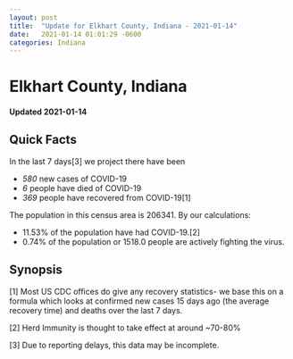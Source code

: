 ```yaml
---
layout: post
title:  "Update for Elkhart County, Indiana - 2021-01-14"
date:   2021-01-14 01:01:29 -0600
categories: Indiana
---
```


# Elkhart County, Indiana
#### Updated 2021-01-14

## Quick Facts

In the last 7 days[3] we project there have been
- *580* new cases of COVID-19
- *6* people have died of COVID-19
- *369* people have recovered from COVID-19[1]

The population in this census area is 206341. By our calculations:
- 11.53% of the population have had COVID-19.[2]
- 0.74% of the population or 1518.0 people are actively fighting the virus.

## Synopsis




[1] Most US CDC offices do give any recovery statistics- we base this on a formula which looks at confirmed new cases
15 days ago (the average recovery time) and deaths over the last 7 days.

[2] Herd Immunity is thought to take effect at around ~70-80%

[3] Due to reporting delays, this data may be incomplete.
 
    